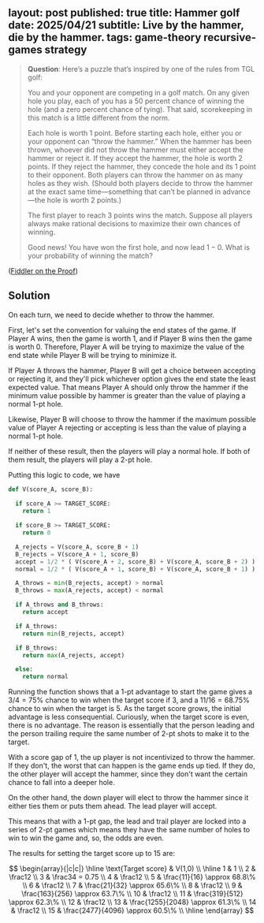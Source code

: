 layout: post
published: true
title: Hammer golf
date: 2025/04/21
subtitle: Live by the hammer, die by the hammer.
tags: game-theory recursive-games strategy
---

>**Question**: Here’s a puzzle that’s inspired by one of the rules from TGL golf:
>
>You and your opponent are competing in a golf match. On any given hole you play, each of you has a $50$ percent chance of winning the hole (and a zero percent chance of tying). That said, scorekeeping in this match is a little different from the norm.
>
>Each hole is worth $1$ point. Before starting each hole, either you or your opponent can “throw the hammer.” When the hammer has been thrown, whoever did not throw the hammer must either accept the hammer or reject it. If they accept the hammer, the hole is worth $2$ points. If they reject the hammer, they concede the hole and its $1$ point to their opponent. Both players can throw the hammer on as many holes as they wish. (Should both players decide to throw the hammer at the exact same time—something that can’t be planned in advance—the hole is worth $2$ points.)
>
>The first player to reach $3$ points wins the match. Suppose all players always make rational decisions to maximize their own chances of winning.
>
>Good news! You have won the first hole, and now lead $1-0.$ What is your probability of winning the match?

<!--more-->

([Fiddler on the Proof](https://thefiddler.substack.com/p/can-you-throw-the-hammer))

## Solution

On each turn, we need to decide whether to throw the hammer.

First, let's set the convention for valuing the end states of the game. If Player A wins, then the game is worth $1,$ and if Player B wins then the game is worth $0.$ Therefore, Player A will be trying to maximize the value of the end state while Player B will be trying to minimize it.

If Player A throws the hammer, Player B will get a choice between accepting or rejecting it, and they'll pick whichever option gives the end state the least expected value. That means Player A should only throw the hammer if the minimum value possible by hammer is greater than the value of playing a normal $1$-pt hole.

Likewise, Player B will choose to throw the hammer if the maximum possible value of Player A rejecting or accepting is less than the value of playing a normal $1$-pt hole.

If neither of these result, then the players will play a normal hole. If both of them result, the players will play a $2$-pt hole.

Putting this logic to code, we have

```python
def V(score_A, score_B):
  
  if score_A >= TARGET_SCORE:
    return 1

  if score_B >= TARGET_SCORE:
    return 0

  A_rejects = V(score_A, score_B + 1)
  B_rejects = V(score_A + 1, score_B)
  accept = 1/2 * ( V(score_A + 2, score_B) + V(score_A, score_B + 2) )
  normal = 1/2 * ( V(score_A + 1, score_B) + V(score_A, score_B + 1) )

  A_throws = min(B_rejects, accept) > normal
  B_throws = max(A_rejects, accept) < normal

  if A_throws and B_throws:
    return accept

  if A_throws:
    return min(B_rejects, accept)

  if B_throws:
    return max(A_rejects, accept)

  else:
    return normal

```

Running the function shows that a $1$-pt advantage to start the game gives a $3/4 = 75\%$ chance to win when the target score if $3$, and a $11/16 = 68.75\%$ chance to win when the target is $5.$ As the target score grows, the initial advantage is less consequential. Curiously, when the target score is even, there is no advantage. The reason is essentially that the person leading and the person trailing require the same number of $2$-pt shots to make it to the target. 

With a score gap of $1$, the up player is not incentivized to throw the hammer. If they don't, the worst that can happen is the game ends up tied. If they do, the other player will accept the hammer, since they don't want the certain chance to fall into a deeper hole. 

On the other hand, the down player will elect to throw the hammer since it either ties them or puts them ahead. The lead player will accept.

This means that with a $1$-pt gap, the lead and trail player are locked into a series of $2$-pt games which means they have the same number of holes to win to win the game and, so, the odds are even.

The results for setting the target score up to $15$ are:

$$
\begin{array}{|c|c|} \hline
 \text{Target score} & V(1,0) \\ \hline
 1 & 1 \\
 2 & \frac12 \\
 3 & \frac34 = 0.75 \\
 4 & \frac12 \\
 5 & \frac{11}{16} \approx 68.8\% \\
 6 & \frac12 \\
 7 & \frac{21}{32} \approx 65.6\% \\
 8 & \frac12 \\
 9 & \frac{163}{256} \approx 63.7\% \\
 10 & \frac12 \\
 11 & \frac{319}{512} \approx 62.3\% \\
 12 & \frac12 \\
 13 & \frac{1255}{2048} \approx 61.3\% \\
 14 & \frac12 \\
 15 & \frac{2477}{4096} \approx 60.5\% \\ \hline
\end{array}
$$
